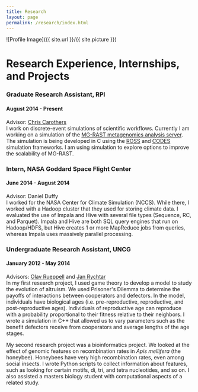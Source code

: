 ```yaml
---
title: Research 
layout: page
permalink: /research/index.html
---
```

<style>
img { width: 50%; margin: 0 auto; display: block; }
</style>

![Profile Image]({{ site.url }}/{{ site.picture }})

<h1>Research Experience, Internships, and Projects</h1>
<h3>Graduate Research Assistant, RPI</h3>
<h4>August 2014 - Present</h4>
<p>Advisor: <a href="http://www.cs.rpi.edu/~chrisc/">Chris Carothers</a><br/>
I work on discrete-event simulations of scientific workflows.  Currently I am working on a simulation of the <a href="http://metagenomics.anl.gov">MG-RAST metagenomics analysis server</a>. The simulation is being developed in C using the <a href="https://github.com/carothersc/ROSS">ROSS</a> and <a href="http://www.mcs.anl.gov/research/projects/codes/">CODES</a> simulation frameworks.  I am using simulation to explore options to improve the scalability of MG-RAST. 
</p>
<h3>Intern, NASA Goddard Space Flight Center</h3>
<h4>June 2014 - August 2014</h4>
<p>Advisor: Daniel Duffy<br/>
I worked for the NASA Center for Climate Simulation (NCCS).  While there, I worked with a Hadoop cluster that they used for storing climate data.  I evaluated the use of Impala and Hive with several file types (Sequence, RC, and Parquet).  Impala and Hive are both SQL query engines that run on Hadoop/HDFS, but Hive creates 1 or more MapReduce jobs from queries, whereas Impala uses massively parallel processing.  
</p>
<h3>Undergraduate Research Assistant, UNCG</h3>
<h4>January 2012 - May 2014</h4>
<p>Advisors: <a href="http://biology.uncg.edu/faculty/olav_rueppell/">Olav Rueppell</a> and <a href="http://www.uncg.edu/mat/faculty/rychtar/">Jan Rychtar</a><br/>
In my first research project, I used game theory to develop a model to study the evolution of altruism.  We used Prisoner's Dilemma to determine the payoffs of interactions between cooperators and defectors.  In the model, individuals have biological ages (i.e. pre-reproductive, reproductive, and post-reproductive ages).  Individuals of reproductive age can reproduce with a probability proportional to their fitness relative to their neighbors.  I wrote a simulation in C++ that allowed us to vary parameters such as the benefit defectors receive from cooperators and average lengths of the age stages.
</p>
<p> My second research project was a bioinformatics project.  We looked at the effect of genomic features on recombination rates in <i>Apis mellifera</i> (the honeybee).  Honeybees have very high recombination rates, even among social insects.  I wrote Python scripts to collect information about features, such as looking for certain motifs, di, tri, and tetra nucleotides, and so on. I also assisted a masters biology student with computational aspects of a related study.  
</p>

